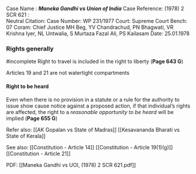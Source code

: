 Case Name : ***Maneka Gandhi vs Union of India***
Case Reference: (1978) 2 SCR 621 :  
Neutral Citation:
Case Number: WP 231/1977
Court: Supreme Court
Bench: 07
Coram: Chief Justice MH Beg, YV Chandrachud, PN Bhagwati, VR Krishna Iyer, NL Untwalia, S Murtaza Fazal Ali, PS Kailasam
Date: 25.01.1978

### Rights generally

#incomplete Right to travel is included in the right to liberty (**Page 643 G**)

Articles 19 and 21 are not watertight compartments

#### Right to be heard

Even when there is no provision in a statute or a rule for the authority to issue show cause notice against a proposed action, if that individual’s rights are affected, the right to a *reasonable opportunity to be heard* will be implied (**Page 655 G**)

Refer also:
[[AK Gopalan vs State of Madras]]
[[Kesavananda Bharati vs State of Kerala]]


See also:
[[Constitution - Article 14]]
[[Constitution - Article 19(1)(g)]]
[[Constitution - Article 21]]

PDF:
[[Maneka Gandhi vs UOI, (1978) 2 SCR 621.pdf]]